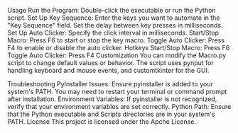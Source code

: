 Usage
Run the Program: Double-click the executable or run the Python script.
Set Up Key Sequence:
Enter the keys you want to automate in the "Key Sequence" field.
Set the delay between key presses in milliseconds.
Set Up Auto Clicker:
Specify the click interval in milliseconds.
Start/Stop Macro: Press F6 to start or stop the key macro.
Toggle Auto Clicker: Press F4 to enable or disable the auto clicker.
Hotkeys
Start/Stop Macro: Press F6
Toggle Auto Clicker: Press F4
Customization
You can modify the Macro.py script to change default values or behavior. The script uses pynput for handling keyboard and mouse events, and customtkinter for the GUI.

Troubleshooting
PyInstaller Issues: Ensure pyinstaller is added to your system's PATH. You may need to restart your terminal or command prompt after installation.
Environment Variables: If pyinstaller is not recognized, verify that your environment variables are set correctly.
Python Path: Ensure that the Python executable and Scripts directories are in your system's PATH.
License
This project is licensed under the Apche License.
